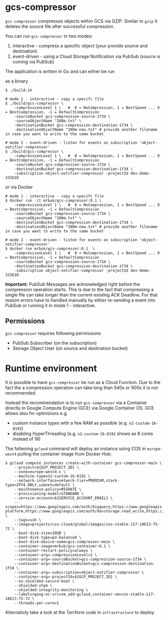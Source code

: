 # gcs-compressor

`gcs-compressor` compresses objects within GCS via GZIP. Similar to `gzip` it deletes the source file after successful compression.

You can run `gcs-compressor` in two modes:

1. interactive  - compress a specific object (your provide source and destination)
2. event-driven - using a Cloud Storage Notification via PubSub (source is coming via PubSub)

The application is written in Go and can either be run 

as a binary
    
    $ ./build.sh

    # mode 1 - interactive - copy a specifc file
    $ ./build/gcs-compressor \ 
        -compressionLevel 1 \   #  0 = NoCompression, 1 = BestSpeed ... 9 = BestCompression, -1 = DefaultCompression
        -sourceBucket gcs-compression-source-1f34 \
        -sourceObjectName "100m.txt" \
        -destinationBucket gcs-compression-destination-1f34 \
        -destinationObjectName "100m-new.txt" # provide another filename in case you want to write to the same bucket

    # mode 2 - event-driven - listen for events on subscription 'object-notifier-compressor'
    $ ./build/gcs-compressor \ 
        -compressionLevel 1 \   #  0 = NoCompression, 1 = BestSpeed ... 9 = BestCompression, -1 = DefaultCompression
        -sourceBucket gcs-compression-source-1f34 \
        -destinationBucket gcs-compression-destination-1f34 \
        -subscription object-notifier-compressor -projectId dev-demo-333610 


or via Docker

    # mode 1 - interactive - copy a specifc file
    $ docker run -it mrbuk/gcs-compressor:0.1 \ 
        -compressionLevel 1 \   #  0 = NoCompression, 1 = BestSpeed ... 9 = BestCompression, -1 = DefaultCompression
        -sourceBucket gcs-compression-source-1f34 \
        -sourceObjectName "100m.txt" \
        -destinationBucket gcs-compression-destination-1f34 \
        -destinationObjectName "100m-new.txt" # provide another filename in case you want to write to the same bucket

    # mode 2 - event-driven - listen for events on subscription 'object-notifier-compressor'
    $ docker run mrbuk/gcs-compressor:0.1  \ 
        -compressionLevel 1 \   #  0 = NoCompression, 1 = BestSpeed ... 9 = BestCompression, -1 = DefaultCompression
        -sourceBucket gcs-compression-source-1f34 \
        -destinationBucket gcs-compression-destination-1f34 \
        -subscription object-notifier-compressor -projectId dev-demo-333610 

**Important:** PubSub Messages are acknowledged right before the compression operation starts. 
This is due to the fact that compressing a single file can take longer than the current existing ACK Deadline. 
For that reason errors have to handled manually by either re-sending a event into PubSub or running it in mode 1 - interactive.

## Permissions

`gcs-compressor` requires following permissions
  - PubSub Subscriber (on the subscription)
  - Storage Object User (on source and destination bucket)

# Runtime environment

It is possible to have `gcs-compressor` be run as a Cloud Function. Due to the fact the a compression operation can take long than 540s or 900s it is not recommended.

Instead the recommendation is to run `gcs-compressor` via a Container directly in Google Compute Engine (GCE) via Google Container OS. GCE allows also for optmizions e.g.

- custom instance types with a few RAM as possible (e.g. `n2-custom-16-8192`)
- disabling HyperThreading (e.g. `n2-custom-16-8192` shows as 8 cores instead of 16)

The follwoing `gcloud` command will deploy an instance using COS in `europe-west4` pulling the container image from Docker Hub:

    $ gcloud compute instances create-with-container gcs-compressor-main \
        --project=${GCP_PROJECT_ID} \
        --zone=europe-west4-c \
        --machine-type=n2-custom-16-8192 \
        --network-interface=network-tier=PREMIUM,stack-type=IPV4_ONLY,subnet=default \
        --maintenance-policy=MIGRATE \
        --provisioning-model=STANDARD \
        --service-account=${SERVICE_ACCOUNT_EMAIL} \
        --scopes=https://www.googleapis.com/auth/bigquery,https://www.googleapis.com/auth/cloud-platform,https://www.googleapis.com/auth/devstorage.read_write,https://www.googleapis.com/auth/logging.write,https://www.googleapis.com/auth/monitoring.write,https://www.googleapis.com/auth/pubsub,https://www.googleapis.com/auth/service.management.readonly,https://www.googleapis.com/auth/servicecontrol,https://www.googleapis.com/auth/trace.append \
        --tags=ssh \
        --image=projects/cos-cloud/global/images/cos-stable-117-18613-75-72 \
        --boot-disk-size=10GB \
        --boot-disk-type=pd-balanced \
        --boot-disk-device-name=gcs-compressor-main \
        --container-image=mrbuk/gcs-container:0.1 \
        --container-restart-policy=always \
        --container-arg=-compressionLevel=1 \
        --container-arg=-sourceBucket=gcs-compression-source-1f34 \
        --container-arg=-destinationBucket=gcs-compression-destination-1f34 \
        --container-arg=-subscription=object-notifier-compressor \
        --container-arg=-projectId=${GCP_PROJECT_ID} \
        --no-shielded-secure-boot \
        --shielded-vtpm \
        --shielded-integrity-monitoring \
        --labels=goog-ec-src=vm_add-gcloud,container-vm=cos-stable-117-18613-75-72 \
        --threads-per-core=1

Alternativly take a look at the Terrform code in `infrastructure` to deploy.

